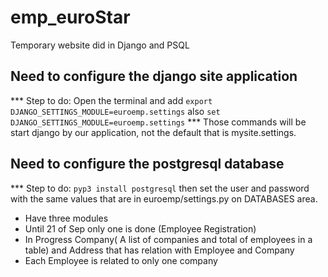 # emp_euroStar
Temporary website did in Django and PSQL

 ## Need to configure the django site application
 *** Step to do: Open the terminal and add ```export DJANGO_SETTINGS_MODULE=euroemp.settings``` also ```set DJANGO_SETTINGS_MODULE=euroemp.settings``` ***
Those commands will be start django by our application, not the default that is mysite.settings.

## Need to configure the postgresql database
*** Step to do: ```pyp3 install postgresql``` then set the user and password with the same values that are in euroemp/settings.py on DATABASES area.

 - Have three modules
 - Until 21 of Sep only one is done (Employee Registration)
 - In Progress Company( A list of companies and total of employees in a table) and Address that has relation with Employee and Company
 - Each Employee is related to only one company

